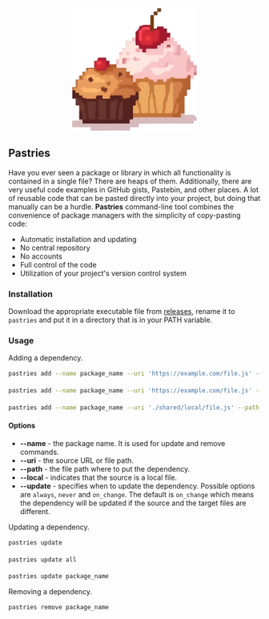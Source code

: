 <div align="center"">
  <img src="pastries.webp" alt="Two cupcakes" width="250">
</div>

## Pastries

Have you ever seen a package or library in which all functionality is contained
in a single file? There are heaps of them. Additionally, there are very useful
code examples in GitHub gists, Pastebin, and other places. A lot of reusable
code that can be pasted directly into your project, but doing that manually can
be a hurdle. **Pastries** command-line tool combines the convenience of package
managers with the simplicity of copy-pasting code:

- Automatic installation and updating
- No central repository
- No accounts
- Full control of the code
- Utilization of your project's version control system

### Installation

Download the appropriate executable file from
[releases](https://github.com/aigarsdz/pastries/releases), rename it to `pastries`
and put it in a directory that is in your PATH variable.

### Usage

Adding a dependency.

```bash
pastries add --name package_name --uri 'https://example.com/file.js' --path './src/path/to/local_file.js'

pastries add --name package_name --uri 'https://example.com/file.js' --path './src/path/to/local_file.js' --update never

pastries add --name package_name --uri './shared/local/file.js' --path './src/path/to/local_file.js' --update always --local
```

#### Options

- **--name** - the package name. It is used for update and remove commands.
- **--uri** - the source URL or file path.
- **--path** - the file path where to put the dependency.
- **--local** - indicates that the source is a local file.
- **--update** - specifies when to update the dependency. Possible options are
  `always`, `never` and `on_change`. The default is `on_change` which means the
  dependency will be updated if the source and the target files are different.

Updating a dependency.

```bash
pastries update

pastries update all

pastries update package_name
```

Removing a dependency.

```bash
pastries remove package_name
```
